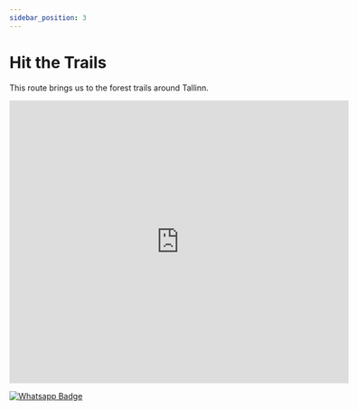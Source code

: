 ```yaml
---
sidebar_position: 3
---
```


# Hit the Trails

This route brings us to the forest trails around Tallinn. 

<center>
<div class='embed-container maps'>
<iframe zoom="no" frameBorder="0" scrolling="no" src="https://www.wikiloc.com/wikiloc/embedv2.do?id=157143696&elevation=off&images=off&maptype=H&interactive=off" width="600" height="500"></iframe></div>
</center>

[![Whatsapp Badge](https://img.shields.io/badge/Book_now-WhatsApp-00A36C?logo=whatsapp&style=flat-square)](https://wa.me/37258972730)

